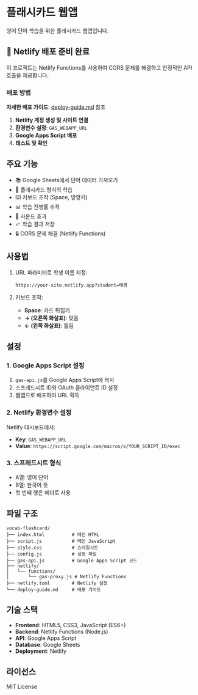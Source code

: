 # 플래시카드 웹앱

영어 단어 학습을 위한 플래시카드 웹앱입니다.

## 🚀 Netlify 배포 준비 완료

이 프로젝트는 Netlify Functions를 사용하여 CORS 문제를 해결하고 안정적인 API 호출을 제공합니다.

### 배포 방법

**자세한 배포 가이드**: [deploy-guide.md](deploy-guide.md) 참조

1. **Netlify 계정 생성 및 사이트 연결**
2. **환경변수 설정**: `GAS_WEBAPP_URL`
3. **Google Apps Script 배포**
4. **테스트 및 확인**

## 주요 기능

- 📚 Google Sheets에서 단어 데이터 가져오기
- 🎯 플래시카드 형식의 학습
- ⌨️ 키보드 조작 (Space, 방향키)
- 📊 학습 진행률 추적
- 🎵 사운드 효과
- 📈 학습 결과 저장
- 🔒 CORS 문제 해결 (Netlify Functions)

## 사용법

1. URL 파라미터로 학생 이름 지정:
   ```
   https://your-site.netlify.app?student=태경
   ```

2. 키보드 조작:
   - **Space**: 카드 뒤집기
   - **→ (오른쪽 화살표)**: 맞음
   - **← (왼쪽 화살표)**: 틀림

## 설정

### 1. Google Apps Script 설정

1. `gas-api.js`를 Google Apps Script에 복사
2. 스프레드시트 ID와 OAuth 클라이언트 ID 설정
3. 웹앱으로 배포하여 URL 획득

### 2. Netlify 환경변수 설정

Netlify 대시보드에서:
- **Key**: `GAS_WEBAPP_URL`
- **Value**: `https://script.google.com/macros/s/YOUR_SCRIPT_ID/exec`

### 3. 스프레드시트 형식

- A열: 영어 단어
- B열: 한국어 뜻
- 첫 번째 행은 헤더로 사용

## 파일 구조

```
vocab-flashcard/
├── index.html          # 메인 HTML
├── script.js           # 메인 JavaScript
├── style.css           # 스타일시트
├── config.js           # 설정 파일
├── gas-api.js          # Google Apps Script 코드
├── netlify/
│   └── functions/
│       └── gas-proxy.js # Netlify Functions
├── netlify.toml        # Netlify 설정
└── deploy-guide.md     # 배포 가이드
```

## 기술 스택

- **Frontend**: HTML5, CSS3, JavaScript (ES6+)
- **Backend**: Netlify Functions (Node.js)
- **API**: Google Apps Script
- **Database**: Google Sheets
- **Deployment**: Netlify

## 라이선스

MIT License 